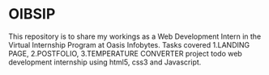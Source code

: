 # OIBSIP
This repository is to share my workings as a Web Development Intern in the Virtual Internship Program at Oasis Infobytes. Tasks covered 1.LANDING PAGE, 2.POSTFOLIO, 3.TEMPERATURE CONVERTER project todo web development internship using html5, css3 and Javascript.
